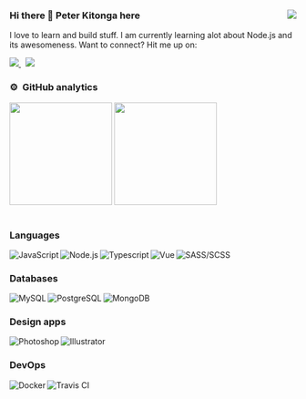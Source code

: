 ### Hi there 👋 Peter Kitonga here <img align="right" src="https://komarev.com/ghpvc/?username=peterkitonga&label=PROFILE+VIEWS&color=brightgreen&style=flat-square"/>


I love to learn and build stuff. I am currently learning alot about Node.js and its awesomeness. Want to connect? Hit me up on:

<div>
  <a href="https://www.linkedin.com/in/kitongangugi/">
    <img src="https://img.shields.io/badge/Linkedin-0A66C2?logo=linkedin&style=for-the-badge&logoColor=white" />
  </a>&nbsp;
  <a href="https://join.skype.com/invite/MKKnU6CbSVXG/">
    <img src="https://img.shields.io/badge/Skype-00AFF0?logo=skype&style=for-the-badge&logoColor=white" />
  </a>
</div>

### ⚙️ &nbsp;GitHub analytics

<div>
  <img height="180em" src="https://github-readme-stats.vercel.app/api?username=peterkitonga&show_icons=true&count_private=true&hide_border=true&theme=vue-dark"/>
  <img height="180em" src="https://github-readme-stats.vercel.app/api/top-langs/?username=peterkitonga&layout=compact&langs_count=8&hide_border=true&theme=vue-dark"/>
</div>&nbsp;

### Languages

<div>
  <img align="left" alt="JavaScript" src="https://img.shields.io/badge/Javascript-F7DF1E?logo=javascript&style=for-the-badge&logoColor=black" />
  <img align="left" alt="Node.js" src="https://img.shields.io/badge/Node.js-339933?logo=node-dot-js&style=for-the-badge&logoColor=white" />
  <img align="left" alt="Typescript" src="https://img.shields.io/badge/Typescript-3178C6?logo=typescript&style=for-the-badge&logoColor=white" />
  <img align="left" alt="Vue" src="https://img.shields.io/badge/Vue.JS-4FC08D?logo=vue-dot-js&style=for-the-badge&logoColor=white" />
  <img align="left" alt="SASS/SCSS" src="https://img.shields.io/badge/Sass-CC6699?logo=sass&style=for-the-badge&logoColor=white" />
</div>&nbsp;

### Databases

<div>
  <img align="left" alt="MySQL" src="https://img.shields.io/badge/MySQL-00000F?logo=mysql&style=for-the-badge&logoColor=white" />
  <img align="left" alt="PostgreSQL" src="https://img.shields.io/badge/PostgreSQL-316192?logo=postgresql&style=for-the-badge&logoColor=white" />
  <img align="left" alt="MongoDB" src="https://img.shields.io/badge/MongoDB-4EA94B?logo=mongodb&style=for-the-badge&logoColor=white" />
</div>&nbsp;

### Design apps

<div>
  <img align="left" alt="Photoshop" src="https://img.shields.io/badge/Photoshop-31A8FF?logo=adobe-photoshop&style=for-the-badge&logoColor=white" />
  <img align="left" alt="Illustrator" src="https://img.shields.io/badge/Illustrator-FF9A00?logo=adobe-illustrator&style=for-the-badge&logoColor=white" />
</div>&nbsp;

### DevOps

<div>
  <img align="left" alt="Docker" src="https://img.shields.io/badge/Docker-2496ED?logo=docker&style=for-the-badge&logoColor=white" />
  <img align="left" alt="Travis CI" src="https://img.shields.io/badge/TravisCI-3EAAAF?logo=travisci&style=for-the-badge&logoColor=white" />
</div>&nbsp;
